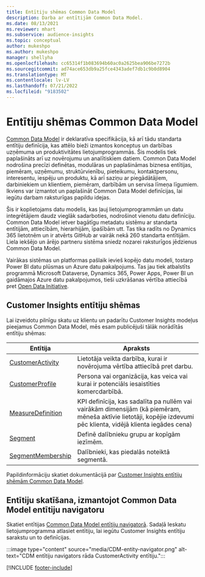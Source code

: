```yaml
---
title: Entītiju shēmas Common Data Model
description: Darba ar entītijām Common Data Model.
ms.date: 08/13/2021
ms.reviewer: mhart
ms.subservice: audience-insights
ms.topic: conceptual
author: mukeshpo
ms.author: mukeshpo
manager: shellyha
ms.openlocfilehash: cc65314f1b083694b60ac0a2625bea906be7272b
ms.sourcegitcommit: ad74ace653db9a25fce4343adef7db1c9b0d8904
ms.translationtype: MT
ms.contentlocale: lv-LV
ms.lasthandoff: 07/21/2022
ms.locfileid: "9183502"
---
```

# <a name="entity-schemas-in-common-data-model"></a>Entītiju shēmas Common Data Model

[Common Data Model](/common-data-model/) ir deklaratīva specifikācija, kā arī tādu standarta entītiju definīcija, kas attēlo bieži izmantos konceptus un darbības uzņēmuma un produktivitātes lietojumprogrammās. Šis modelis tiek paplašināts arī uz novērojumu un analītiskiem datiem. Common Data Model nodrošina precīzi definētas, modulāras un paplašināmas biznesa entītijas, piemēram, uzņēmumu, struktūrvienību, pieteikumu, kontaktpersonu, interesentu, iespēju un produktu, kā arī saziņu ar piegādātājiem, darbiniekiem un klientiem, piemēram, darbībām un servisa līmeņa līgumiem. Ikviens var izmantot un paplašināt Common Data Model definīcijas, lai iegūtu darbam raksturīgas papildu idejas.

Šis ir koplietojams datu modelis, kas ļauj lietojumprogrammām un datu integrētājiem daudz vieglāk sadarboties, nodrošinot vienotu datu definīciju. Common Data Model ietver bagātīgu metadatu sistēmu ar standarta entītijām, attiecībām, hierarhijām, īpašībām utt. Tas tika radīts no Dynamics 365 lietotnēm un ir atvērts GitHub ar vairāk nekā 260 standarta entītijām. Liela iekšējo un ārējo partneru sistēma sniedz nozarei raksturīgos jēdzienus Common Data Model.

Vairākas sistēmas un platformas pašlaik ievieš kopējo datu modeli, tostarp Power BI datu plūsmas un Azure datu pakalpojums. Tas jau tiek atbalstīts programmā Microsoft Dataverse, Dynamics 365, Power Apps, Power BI un gaidāmajos Azure datu pakalpojumos, tieši uzkrāšanas vērtība attiecībā pret [Open Data Initiative](https://dynamics.microsoft.com/en-us/open-data-initiative/).

## <a name="customer-insights-entity-schemas"></a>Customer Insights entītiju shēmas

Lai izveidotu pilnīgu skatu uz klientu un padarītu Customer Insights modeļus pieejamus Common Data Model, mēs esam publicējuši tālāk norādītās entītiju shēmas:

| Entītija | Apraksts |
|---------|---------|
|[CustomerActivity](/common-data-model/schema/core/applicationcommon/foundationcommon/crmcommon/solutions/customerinsights/customeractivity) | Lietotāja veikta darbība, kurai ir novērojuma vērtība attiecībā pret darbu. |
|[CustomerProfile](/common-data-model/schema/core/applicationcommon/foundationcommon/crmcommon/solutions/customerinsights/customerprofile) | Persona vai organizācija, kas veica vai kurai ir potenciāls iesaistīties komercdarbībā. |
|[MeasureDefinition](/common-data-model/schema/core/applicationcommon/foundationcommon/crmcommon/solutions/customerinsights/measuredefinition) | KPI definīcija, kas sadalīta pa nullēm vai vairākām dimensijām (kā piemēram, mēneša aktīvie lietotāji, kopējie izdevumi pēc klienta, vidējā klienta iegādes cena) |
|[Segment](/common-data-model/schema/core/applicationcommon/foundationcommon/crmcommon/solutions/customerinsights/segment) | Definē dalībnieku grupu ar kopīgām iezīmēm. |
|[SegmentMembership](/common-data-model/schema/core/applicationcommon/foundationcommon/crmcommon/solutions/customerinsights/segmentmembership) | Dalībnieki, kas piedalās noteiktā segmentā. |

Papildinformāciju skatiet dokumentācijā par [Customer Insights entītiju shēmām Common Data Model](/common-data-model/schema/core/applicationcommon/foundationcommon/crmcommon/solutions/customerinsights/overview).

## <a name="view-entities-using-the-common-data-model-entity-navigator"></a>Entītiju skatīšana, izmantojot Common Data Model entītiju navigatoru

Skatiet entītijas [Common Data Model entītiju navigatorā](https://microsoft.github.io/CDM/). Sadaļā Ieskatu lietojumprogramma atlasiet entītiju, lai iegūtu Customer Insights entītiju sarakstu un to definīcijas.

:::image type="content" source="media/CDM-entity-navigator.png" alt-text="CDM entītiju navigators rāda CustomerActivity entītiju.":::

[!INCLUDE [footer-include](includes/footer-banner.md)]
